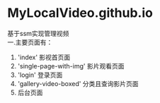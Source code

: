 # MyLocalVideo.github.io  
基于ssm实现管理视频  
一.主要页面有：  
  1. 'index' 影视首页面  
  2. 'single-page-with-img' 影片观看页面  
  3. 'login' 登录页面  
  4. 'gallery-video-boxed' 分类且查询影片页面  
  5. 后台页面  

